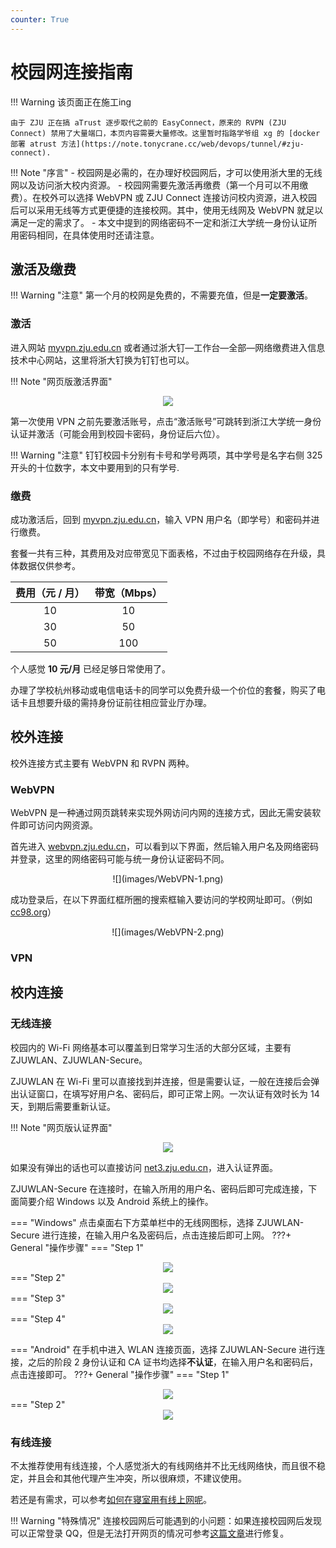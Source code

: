```yaml
---
counter: True
---
```


# 校园网连接指南

!!! Warning
    该页面正在施工ing

    由于 ZJU 正在搞 aTrust 逐步取代之前的 EasyConnect，原来的 RVPN (ZJU Connect) 禁用了大量端口，本页内容需要大量修改。这里暂时指路学爷组 xg 的 [docker 部署 atrust 方法](https://note.tonycrane.cc/web/devops/tunnel/#zju-connect).

!!! Note "序言"
    - 校园网是必需的，在办理好校园网后，才可以使用浙大里的无线网以及访问浙大校内资源。
    - 校园网需要先激活再缴费（第一个月可以不用缴费）。在校外可以选择 WebVPN 或 ZJU Connect 连接访问校内资源，进入校园后可以采用无线等方式更便捷的连接校网。其中，使用无线网及 WebVPN 就足以满足一定的需求了。
    - 本文中提到的网络密码不一定和浙江大学统一身份认证所用密码相同，在具体使用时还请注意。

## 激活及缴费

!!! Warning "注意"
    第一个月的校网是免费的，不需要充值，但是**一定要激活**。

### 激活

进入网站 [myvpn.zju.edu.cn](https://myvpn.zju.edu.cn/) 或者通过浙大钉—工作台—全部—网络缴费进入信息技术中心网站，这里将浙大钉换为钉钉也可以。

!!! Note "网页版激活界面"
    <center>![](images/activate.png)</center>

第一次使用 VPN 之前先要激活账号，点击“激活账号”可跳转到浙江大学统一身份认证并激活（可能会用到校园卡密码，身份证后六位）。

!!! Warning "注意"
    钉钉校园卡分别有卡号和学号两项，其中学号是名字右侧 325 开头的十位数字，本文中要用到的只有学号.

### 缴费

成功激活后，回到 [myvpn.zju.edu.cn](https://myvpn.zju.edu.cn/)，输入 VPN 用户名（即学号）和密码并进行缴费。

套餐一共有三种，其费用及对应带宽见下面表格，不过由于校园网络存在升级，具体数据仅供参考。

|费用（元 / 月）|带宽（Mbps）|
|:---:|:---:|
| 10 | 10 |
| 30 | 50 |
| 50 | 100|

个人感觉 **10 元/月** 已经足够日常使用了。 

办理了学校杭州移动或电信电话卡的同学可以免费升级一个价位的套餐，购买了电话卡且想要升级的需持身份证前往相应营业厅办理。 

## 校外连接

校外连接方式主要有 WebVPN 和 RVPN 两种。

### WebVPN

WebVPN 是一种通过网页跳转来实现外网访问内网的连接方式，因此无需安装软件即可访问内网资源。

首先进入 [webvpn.zju.edu.cn](https://webvpn.zju.edu.cn/)，可以看到以下界面，然后输入用户名及网络密码并登录，这里的网络密码可能与统一身份认证密码不同。

<center>![](images/WebVPN-1.png)</center>

成功登录后，在以下界面红框所圈的搜索框输入要访问的学校网址即可。（例如 [cc98.org](https://www.cc98.org/)）

<center>![](images/WebVPN-2.png)</center>


### VPN
<!-- ### RVPN

- **ZJU Connect** 是**比较推荐**的一种校外连接方式，具体安装可以参考 [cc98 的这篇文章](https://www.cc98.org/topic/5704061)，这里需要先连上校网才能查看，推荐先用 WebVPN 连接校网查看。其在 GitHub 上的开源项目为 [ZJU Connect](https://github.com/Mythologyli/zju-connect)，这个软件在 Windows 系统上还有方便操作 GUI 的版本 [ZJU Connect for Windows](https://github.com/mythologyli/zju-connect-for-Windows)，是非常推荐使用的。

- **EasyConnect** 是一种较为简单但是**不太推荐**的连接方式，其存在诸多弊端。若感兴趣，可以参考 [EasyConnect 的使用方法](https://mp.weixin.qq.com/s/uAjXZqi7Oi7oTmtJGVdtMA)。 -->

## 校内连接

### 无线连接

校园内的 Wi-Fi 网络基本可以覆盖到日常学习生活的大部分区域，主要有 ZJUWLAN、ZJUWLAN-Secure。

ZJUWLAN 在 Wi-Fi 里可以直接找到并连接，但是需要认证，一般在连接后会弹出认证窗口，在填写好用户名、密码后，即可正常上网。一次认证有效时长为 14 天，到期后需要重新认证。

!!! Note "网页版认证界面"
    <center>![](images/net3_zju.png)</center>

如果没有弹出的话也可以直接访问 [net3.zju.edu.cn](http://net3.zju.edu.cn)，进入认证界面。

ZJUWLAN-Secure 在连接时，在输入所用的用户名、密码后即可完成连接，下面简要介绍 Windows 以及 Android 系统上的操作。

=== "Windows"
    点击桌面右下方菜单栏中的无线网图标，选择 ZJUWLAN-Secure 进行连接，在输入用户名及密码后，点击连接后即可上网。
    ???+ General "操作步骤"
        === "Step 1"
            <center>![](images/ZJUWLAN-Secure-Windows-1.png)</center>
        === "Step 2"
            <center>![](images/ZJUWLAN-Secure-Windows-2.png)</center>
        === "Step 3"
            <center>![](images/ZJUWLAN-Secure-Windows-3.png)</center>
        === "Step 4"
            <center>![](images/ZJUWLAN-Secure-Windows-4.png)</center>

=== "Android"
    在手机中进入 WLAN 连接页面，选择 ZJUWLAN-Secure 进行连接，之后的阶段 2 身份认证和 CA 证书均选择**不认证**，在输入用户名和密码后，点击连接即可。
    ???+ General "操作步骤"
        === "Step 1"
            <center>![](images/ZJUWLAN-Secure-Android-1.jpg)</center>
        === "Step 2"
            <center>![](images/ZJUWLAN-Secure-Android-2.jpg)</center>

### 有线连接

不太推荐使用有线连接，个人感觉浙大的有线网络并不比无线网络快，而且很不稳定，并且会和其他代理产生冲突，所以很麻烦，不建议使用。

若还是有需求，可以参考[如何在寝室用有线上网呢](assets/如何在寝室用有线上网呢.pdf)。

!!! Warning "特殊情况"
    连接校园网后可能遇到的小问题：如果连接校园网后发现可以正常登录 QQ，但是无法打开网页的情况可参考[这篇文章](https://mp.weixin.qq.com/s?mid=2649491759&sn=265e8378ad15aa5536c17c87c4e75272&idx=1&__biz=MjM5OTk0NTg3Mg==)进行修复。
